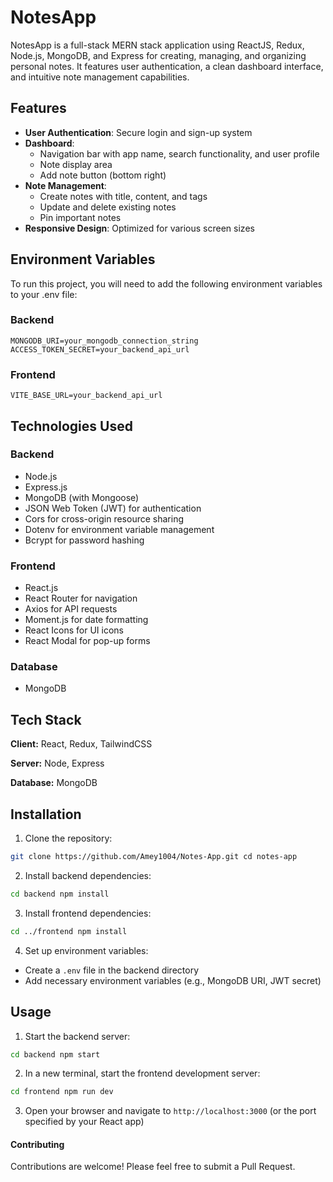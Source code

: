 # NotesApp

NotesApp is a full-stack MERN stack application using ReactJS, Redux, Node.js, MongoDB, and Express for creating, managing, and organizing personal notes. It features user authentication, a clean dashboard interface, and intuitive note management capabilities.

## Features

- **User Authentication**: Secure login and sign-up system
- **Dashboard**: 
  - Navigation bar with app name, search functionality, and user profile
  - Note display area
  - Add note button (bottom right)
- **Note Management**:
  - Create notes with title, content, and tags
  - Update and delete existing notes
  - Pin important notes
- **Responsive Design**: Optimized for various screen sizes

## Environment Variables

To run this project, you will need to add the following environment variables to your .env file:

### Backend
    MONGODB_URI=your_mongodb_connection_string
    ACCESS_TOKEN_SECRET=your_backend_api_url

### Frontend
    VITE_BASE_URL=your_backend_api_url


## Technologies Used

### Backend
- Node.js
- Express.js
- MongoDB (with Mongoose)
- JSON Web Token (JWT) for authentication
- Cors for cross-origin resource sharing
- Dotenv for environment variable management
- Bcrypt for password hashing

### Frontend
- React.js
- React Router for navigation
- Axios for API requests
- Moment.js for date formatting
- React Icons for UI icons
- React Modal for pop-up forms

### Database
- MongoDB

## Tech Stack

**Client:** React, Redux, TailwindCSS

**Server:** Node, Express

**Database:** MongoDB



## Installation

1. Clone the repository:
```bash
git clone https://github.com/Amey1004/Notes-App.git cd notes-app
```
2. Install backend dependencies:
```bash
cd backend npm install
```
3. Install frontend dependencies:
```bash
cd ../frontend npm install
```

4. Set up environment variables:
- Create a `.env` file in the backend directory
- Add necessary environment variables (e.g., MongoDB URI, JWT secret)

## Usage

1. Start the backend server:
```bash
cd backend npm start
```
2. In a new terminal, start the frontend development server:
```bash
cd frontend npm run dev
```
3. Open your browser and navigate to `http://localhost:3000` (or the port specified by your React app)


#### Contributing
Contributions are welcome! Please feel free to submit a Pull Request.